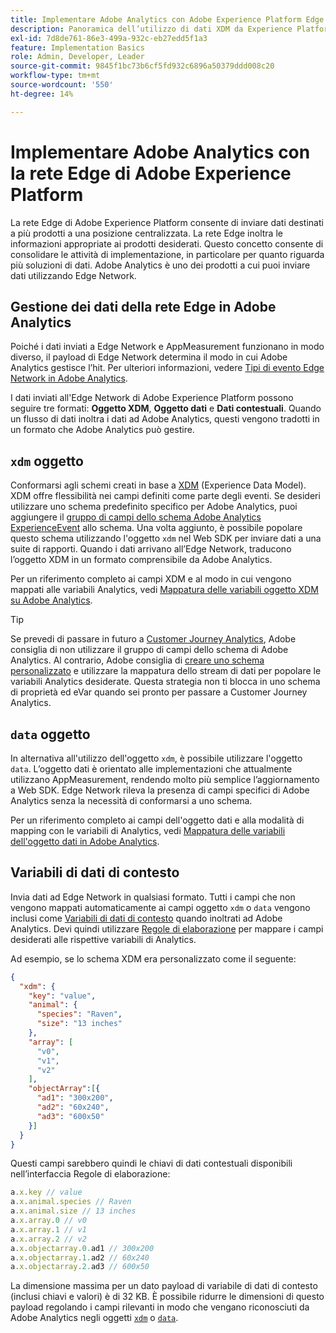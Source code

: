 ```yaml
---
title: Implementare Adobe Analytics con Adobe Experience Platform Edge
description: Panoramica dell’utilizzo di dati XDM da Experience Platform in Adobe Analytics
exl-id: 7d8de761-86e3-499a-932c-eb27edd5f1a3
feature: Implementation Basics
role: Admin, Developer, Leader
source-git-commit: 9845f1bc73b6cf5fd932c6896a50379ddd008c20
workflow-type: tm+mt
source-wordcount: '550'
ht-degree: 14%

---
```


# Implementare Adobe Analytics con la rete Edge di Adobe Experience Platform

La rete Edge di Adobe Experience Platform consente di inviare dati destinati a più prodotti a una posizione centralizzata. La rete Edge inoltra le informazioni appropriate ai prodotti desiderati. Questo concetto consente di consolidare le attività di implementazione, in particolare per quanto riguarda più soluzioni di dati. Adobe Analytics è uno dei prodotti a cui puoi inviare dati utilizzando Edge Network.

## Gestione dei dati della rete Edge in Adobe Analytics

Poiché i dati inviati a Edge Network e AppMeasurement funzionano in modo diverso, il payload di Edge Network determina il modo in cui Adobe Analytics gestisce l’hit. Per ulteriori informazioni, vedere [Tipi di evento Edge Network in Adobe Analytics](hit-types.md).

I dati inviati all&#39;Edge Network di Adobe Experience Platform possono seguire tre formati: **Oggetto XDM**, **Oggetto dati** e **Dati contestuali**. Quando un flusso di dati inoltra i dati ad Adobe Analytics, questi vengono tradotti in un formato che Adobe Analytics può gestire.

## `xdm` oggetto

Conformarsi agli schemi creati in base a [XDM](https://experienceleague.adobe.com/it/docs/experience-platform/xdm/home) (Experience Data Model). XDM offre flessibilità nei campi definiti come parte degli eventi. Se desideri utilizzare uno schema predefinito specifico per Adobe Analytics, puoi aggiungere il [gruppo di campi dello schema Adobe Analytics ExperienceEvent](https://experienceleague.adobe.com/en/docs/experience-platform/xdm/field-groups/event/analytics-full-extension) allo schema. Una volta aggiunto, è possibile popolare questo schema utilizzando l&#39;oggetto `xdm` nel Web SDK per inviare dati a una suite di rapporti. Quando i dati arrivano all’Edge Network, traducono l’oggetto XDM in un formato comprensibile da Adobe Analytics.

Per un riferimento completo ai campi XDM e al modo in cui vengono mappati alle variabili Analytics, vedi [Mappatura delle variabili oggetto XDM su Adobe Analytics](xdm-var-mapping.md).

>[!TIP]
>
>Se prevedi di passare in futuro a [Customer Journey Analytics](https://experienceleague.adobe.com/en/docs/analytics-platform/using/cja-landing), Adobe consiglia di non utilizzare il gruppo di campi dello schema di Adobe Analytics. Al contrario, Adobe consiglia di [creare uno schema personalizzato](https://experienceleague.adobe.com/en/docs/analytics-platform/using/compare-aa-cja/upgrade-to-cja/schema/cja-upgrade-schema-architect) e utilizzare la mappatura dello stream di dati per popolare le variabili Analytics desiderate. Questa strategia non ti blocca in uno schema di proprietà ed eVar quando sei pronto per passare a Customer Journey Analytics.

## `data` oggetto

In alternativa all&#39;utilizzo dell&#39;oggetto `xdm`, è possibile utilizzare l&#39;oggetto `data`. L’oggetto dati è orientato alle implementazioni che attualmente utilizzano AppMeasurement, rendendo molto più semplice l’aggiornamento a Web SDK. Edge Network rileva la presenza di campi specifici di Adobe Analytics senza la necessità di conformarsi a uno schema.

Per un riferimento completo ai campi dell&#39;oggetto dati e alla modalità di mapping con le variabili di Analytics, vedi [Mappatura delle variabili dell&#39;oggetto dati in Adobe Analytics](data-var-mapping.md).

## Variabili di dati di contesto

Invia dati ad Edge Network in qualsiasi formato. Tutti i campi che non vengono mappati automaticamente ai campi oggetto `xdm` o `data` vengono inclusi come [Variabili di dati di contesto](/help/implement/vars/page-vars/contextdata.md) quando inoltrati ad Adobe Analytics. Devi quindi utilizzare [Regole di elaborazione](/help/admin/tools/manage-rs/edit-settings/general/processing-rules/pr-overview.md) per mappare i campi desiderati alle rispettive variabili di Analytics.

Ad esempio, se lo schema XDM era personalizzato come il seguente:

```json
{
  "xdm": {
    "key": "value",
    "animal": {
      "species": "Raven",
      "size": "13 inches"
    },
    "array": [
      "v0",
      "v1",
      "v2"
    ],
    "objectArray":[{
      "ad1": "300x200",
      "ad2": "60x240",
      "ad3": "600x50"
    }]
  }
}
```

Questi campi sarebbero quindi le chiavi di dati contestuali disponibili nell’interfaccia Regole di elaborazione:

```javascript
a.x.key // value
a.x.animal.species // Raven
a.x.animal.size // 13 inches
a.x.array.0 // v0
a.x.array.1 // v1
a.x.array.2 // v2
a.x.objectarray.0.ad1 // 300x200
a.x.objectarray.1.ad2 // 60x240
a.x.objectarray.2.ad3 // 600x50
```

La dimensione massima per un dato payload di variabile di dati di contesto (inclusi chiavi e valori) è di 32 KB. È possibile ridurre le dimensioni di questo payload regolando i campi rilevanti in modo che vengano riconosciuti da Adobe Analytics negli oggetti [`xdm`](xdm-var-mapping.md) o [`data`](data-var-mapping.md).

